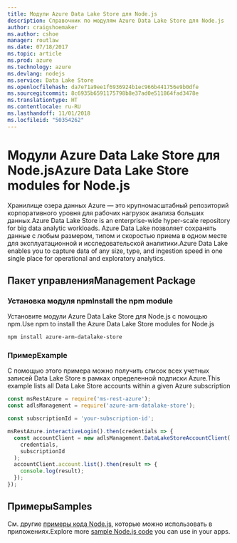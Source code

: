 ```yaml
---
title: Модули Azure Data Lake Store для Node.js
description: Справочник по модулям Azure Data Lake Store для Node.js
author: craigshoemaker
ms.author: cshoe
manager: routlaw
ms.date: 07/18/2017
ms.topic: article
ms.prod: azure
ms.technology: azure
ms.devlang: nodejs
ms.service: Data Lake Store
ms.openlocfilehash: da7e71a9ee1f6936924b1ec966b441756e9b0dfe
ms.sourcegitcommit: 8c6935b6591175798b8e37ad0e511864fad3478e
ms.translationtype: HT
ms.contentlocale: ru-RU
ms.lasthandoff: 11/01/2018
ms.locfileid: "50354262"
---
```

# <a name="azure-data-lake-store-modules-for-nodejs"></a><span data-ttu-id="b47e2-103">Модули Azure Data Lake Store для Node.js</span><span class="sxs-lookup"><span data-stu-id="b47e2-103">Azure Data Lake Store modules for Node.js</span></span>

<span data-ttu-id="b47e2-104">Хранилище озера данных Azure — это крупномасштабный репозиторий корпоративного уровня для рабочих нагрузок анализа больших данных.</span><span class="sxs-lookup"><span data-stu-id="b47e2-104">Azure Data Lake Store is an enterprise-wide hyper-scale repository for big data analytic workloads.</span></span> <span data-ttu-id="b47e2-105">Azure Data Lake позволяет сохранять данные с любым размером, типом и скоростью приема в одном месте для эксплуатационной и исследовательской аналитики.</span><span class="sxs-lookup"><span data-stu-id="b47e2-105">Azure Data Lake enables you to capture data of any size, type, and ingestion speed in one single place for operational and exploratory analytics.</span></span>

## <a name="management-package"></a><span data-ttu-id="b47e2-106">Пакет управления</span><span class="sxs-lookup"><span data-stu-id="b47e2-106">Management Package</span></span>

### <a name="install-the-npm-module"></a><span data-ttu-id="b47e2-107">Установка модуля npm</span><span class="sxs-lookup"><span data-stu-id="b47e2-107">Install the npm module</span></span>

<span data-ttu-id="b47e2-108">Установите модули Azure Data Lake Store для Node.js с помощью npm.</span><span class="sxs-lookup"><span data-stu-id="b47e2-108">Use npm to install the Azure Data Lake Store modules for Node.js</span></span>

```bash
npm install azure-arm-datalake-store
```

### <a name="example"></a><span data-ttu-id="b47e2-109">Пример</span><span class="sxs-lookup"><span data-stu-id="b47e2-109">Example</span></span>

<span data-ttu-id="b47e2-110">С помощью этого примера можно получить список всех учетных записей Data Lake Store в рамках определенной подписки Azure.</span><span class="sxs-lookup"><span data-stu-id="b47e2-110">This example lists all Data Lake Store accounts within a given Azure subscription</span></span>

```javascript
const msRestAzure = require('ms-rest-azure');
const adlsManagement = require('azure-arm-datalake-store');

const subscriptionId = 'your-subscription-id';

msRestAzure.interactiveLogin().then(credentials => {
  const accountClient = new adlsManagement.DataLakeStoreAccountClient(
    credentials,
    subscriptionId
  );
  accountClient.account.list().then(result => {
    console.log(result);
  });
});
```

## <a name="samples"></a><span data-ttu-id="b47e2-111">Примеры</span><span class="sxs-lookup"><span data-stu-id="b47e2-111">Samples</span></span>

<span data-ttu-id="b47e2-112">См. другие [примеры кода Node.js](https://azure.microsoft.com/resources/samples/?platform=nodejs), которые можно использовать в приложениях.</span><span class="sxs-lookup"><span data-stu-id="b47e2-112">Explore more [sample Node.js code](https://azure.microsoft.com/resources/samples/?platform=nodejs) you can use in your apps.</span></span>
